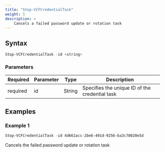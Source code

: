 ```yaml
---
title: "Stop-VCFCredentialTask"
weight: 5
description: >
    Cancels a failed password update or rotation task
---
```


## Syntax
``` powershell
Stop-VCFCredentialTask -id <string>
```

### Parameters

| Required | Parameter  | Type     |  Description                                                   |
| ---------| -----------|----------| -------------------------------------------------------------- |
| required | id         | String   | Specifies the unique ID of the credential task                 |

## Examples
### Example 1
```powershell
Stop-VCFCredentialTask -id 4d661acc-2be6-491d-9256-ba3c78020e5d
```
Cancels the failed password update or rotation task